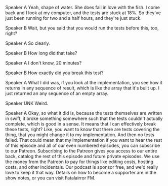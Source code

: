 Speaker A
Yeah, shape of water. She does fall in love with the fish. I come back and I look at my computer, and the tests are stuck at 18%. So they've just been running for two and a half hours, and they're just stuck.

Speaker B
Wait, but you said that you would run the tests before this, too, right?

Speaker A
So clearly.

Speaker B
How long did that take?

Speaker A
I don't know, 20 minutes?

Speaker B
How exactly did you break this test?

Speaker A
What I did was, if you look at the implementation, you see how it returns in any sequence of result, which is like the array that it's built up. I just returned an any sequence of an empty array.

Speaker UNK
Weird.

Speaker A
Okay, so what it did is, because the tests themselves are written in swift, it broke something somewhere such that the tests couldn't actually complete, which is good in a sense. It means that I can effectively break these tests, right? Like, you want to know that there are tests covering the thing, that you might change it to my implementation. And then no tests failed. That could mean that my implementation if you want to hear the rest of this episode and all of our even numbered episodes, you can subscribe to our Patreon. Subscribing to the Patreon gives you access to our entire back, catalog the rest of this episode and future private episodes. We use the money from the Patreon to pay for things like editing costs, hosting costs, and other incidentals. Our podcast is sponsor free, and we'd really love to keep it that way. Details on how to become a supporter are in the show notes, or you can visit Fatalairror FM.

